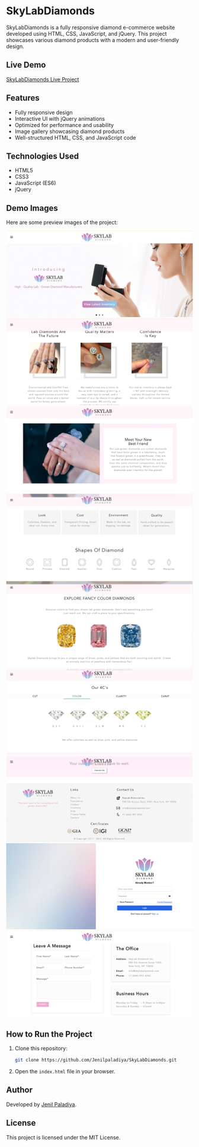 # SkyLabDiamonds

SkyLabDiamonds is a fully responsive diamond e-commerce website developed using HTML, CSS, JavaScript, and jQuery. This project showcases various diamond products with a modern and user-friendly design.

## Live Demo
[SkyLabDiamonds Live Project](https://raw.githack.com/Jenilpaladiya/SkyLabDiamonds/refs/heads/main/Home.html)

## Features
- Fully responsive design
- Interactive UI with jQuery animations
- Optimized for performance and usability
- Image gallery showcasing diamond products
- Well-structured HTML, CSS, and JavaScript code

## Technologies Used
- HTML5
- CSS3
- JavaScript (ES6)
- jQuery

## Demo Images
Here are some preview images of the project:

![Demo Image 1](skylabdiamonds/1.jpg)
![Demo Image 2](skylabdiamonds/2.jpg)
![Demo Image 3](skylabdiamonds/3.jpg)
![Demo Image 4](skylabdiamonds/4.jpg)
![Demo Image 5](skylabdiamonds/5.jpg)
![Demo Image 6](skylabdiamonds/6.jpg)
![Demo Image 7](skylabdiamonds/7.jpg)
![Demo Image 8](skylabdiamonds/8.jpg)
![Demo Image 9](skylabdiamonds/9.jpg)

## How to Run the Project
1. Clone this repository:
   ```sh
   git clone https://github.com/Jenilpaladiya/SkyLabDiamonds.git
   ```
2. Open the `index.html` file in your browser.

## Author
Developed by [Jenil Paladiya](https://github.com/Jenilpaladiya).

## License
This project is licensed under the MIT License.
